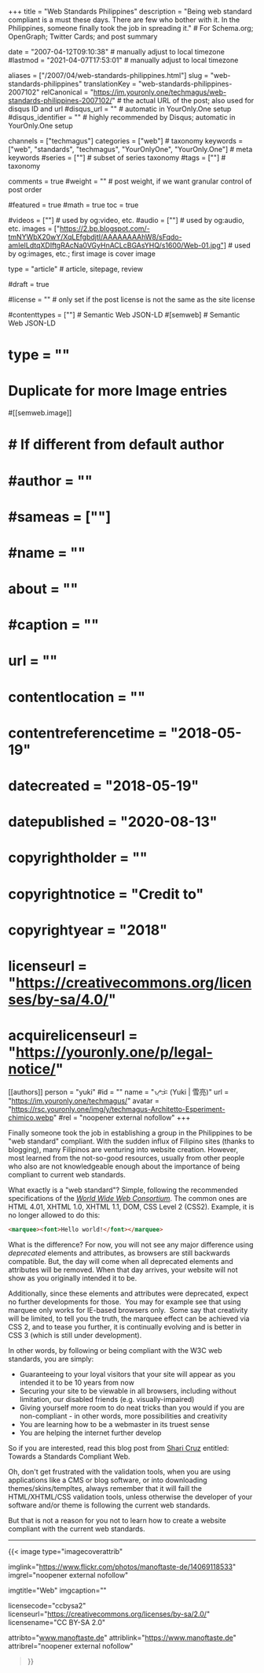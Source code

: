 +++
title = "Web Standards Philippines"
description = "Being web standard compliant is a must these days. There are few who bother with it. In the Philippines, someone finally took the job in spreading it."                                                    # For Schema.org; OpenGraph; Twitter Cards; and post summary

date = "2007-04-12T09:10:38"                                        # manually adjust to local timezone
#lastmod = "2021-04-07T17:53:01"                                     # manually adjust to local timezone

aliases = ["/2007/04/web-standards-philippines.html"]
slug = "web-standards-philippines"
translationKey = "web-standards-philippines-2007102"
relCanonical = "https://im.youronly.one/techmagus/web-standards-philippines-2007102/"                                                   # the actual URL of the post; also used for disqus ID and url
#disqus_url = ""                                                    # automatic in YourOnly.One setup
#disqus_identifier = ""                                             # highly recommended by Disqus; automatic in YourOnly.One setup

channels = ["techmagus"]
categories = ["web"]                                                   # taxonomy
keywords = ["web", "standards", "techmagus", "YourOnlyOne", "YourOnly.One"]                                                     # meta keywords
#series = [""]                                                       # subset of series taxonomy
#tags = [""]                                                         # taxonomy

comments = true
#weight = ""                                                        # post weight, if we want granular control of post order

#featured = true
#math = true
toc = true

#videos = [""]                                                       # used by og:video, etc.
#audio = [""]                                                        # used by og:audio, etc.
images = ["https://2.bp.blogspot.com/-tmNYWbX20wY/XqLEfgbdjtI/AAAAAAAAhW8/sFqdo-amIeILdtqXDIftgRAcNa0VGyHnACLcBGAsYHQ/s1600/Web-01.jpg"]                                                       # used by og:images, etc.; first image is cover image

type = "article"                                                           # article, sitepage, review

#draft = true

#license = ""                                                       # only set if the post license is not the same as the site license

#contenttypes = [""]                                                 # Semantic Web JSON-LD
#[semweb]                                                            # Semantic Web JSON-LD
#  type = ""

# Duplicate for more Image entries
#[[semweb.image]]
#  # If different from default author
#  #author = ""
#  #sameas = [""]
#  #name = ""
#  about = ""
#  #caption = ""
#  url = ""
#  contentlocation = ""
#  contentreferencetime = "2018-05-19"
#  datecreated = "2018-05-19"
#  datepublished = "2020-08-13"
#  copyrightholder = ""
#  copyrightnotice = "Credit to"
#  copyrightyear = "2018"
#  licenseurl = "https://creativecommons.org/licenses/by-sa/4.0/"
#  acquirelicenseurl = "https://youronly.one/p/legal-notice/"

[[authors]]
  person = "yuki"
  #id = ""
  name = "ᜌᜓᜃᜒ (Yuki | 雪亮)"
  url = "https://im.youronly.one/techmagus/"
  avatar = "https://rsc.youronly.one/img/y/techmagus-Architetto-Esperiment-chimico.webp"
  #rel = "noopener external nofollow"
+++

Finally someone took the job in establishing a group in the Philippines to be "web standard" compliant. With the sudden influx of Filipino sites (thanks to blogging), many Filipinos are venturing into website creation. However, most learned from the not-so-good resources, usually from other people who also are not knowledgeable enough about the importance of being compliant to current web standards.

<!--more-->

What exactly is a "web standard"? Simple, following the recommended specifications of the <a title="World Wide Web Consortium" href="https://www.w3.org/" target="_blank" rel="noopener"><i>World Wide Web Consortium</i></a>. The common ones are HTML 4.01, XHTML 1.0, XHTML 1.1, DOM, CSS Level 2 (CSS2). Example, it is no longer allowed to do this:
```html
<marquee><font>Hello world!</font></marquee>
```

What is the difference? For now, you will not see any major difference using <i>deprecated</i> elements and attributes, as browsers are still backwards compatible. But, the day will come when all deprecated elements and attributes will be removed. When that day arrives, your website will not show as you originally intended it to be.

Additionally, since these elements and attributes were deprecated, expect no further developments for those.&nbsp; You may for example see that using marquee only works for IE-based browsers only.&nbsp; Some say that creativity will be limited, to tell you the truth, the marquee effect can be achieved via CSS 2, and to tease you further, it is continually evolving and is better in CSS 3 (which is still under development).

In other words, by following or being compliant with the W3C web standards, you are simply:
<ul class="custom_liststyle omark-black list-red">
  <li>Guaranteeing to your loyal visitors that your site will appear as you intended it to be 10 years from now</li>
  <li>Securing your site to be viewable in all browsers, including without limitation, our disabled friends (e.g. visually-impaired)</li>
  <li>Giving yourself more room to do neat tricks than you would if you are non-compliant - in other words, more possibilities and creativity</li>
  <li>You are learning how to be a webmaster in its truest sense</li>
  <li>You are helping the internet further develop</li>
</ul>

So if you are interested, read this blog post from <a title="Misteryosa" href="https://www.misteryosa.com" target="_blank" rel="noopener">Shari Cruz</a> entitled: <span class="removed_link" title="https://www.misteryosa.com/179/towards-a-standards-compliant-web/">Towards a Standards Compliant Web</span>.

Oh, don't get frustrated with the validation tools, when you are using applications like a CMS or blog software, or into downloading themes/skins/templtes, always remember that it will faill the HTML/XHTML/CSS validation tools, unless otherwise the developer of your software and/or theme is following the current web standards.

But that is not a reason for you not to learn how to create a website compliant with the current web standards.

-------

{{< image
  type="imagecoverattrib"

  imglink="https://www.flickr.com/photos/manoftaste-de/14069118533"
  imgrel="noopener external nofollow"

  imgtitle="Web"
  imgcaption=""

  licensecode="ccbysa2"
  licenseurl="https://creativecommons.org/licenses/by-sa/2.0/"
  licensename="CC BY-SA 2.0"

  attribto="www.manoftaste.de"
  attriblink="https://www.manoftaste.de"
  attribrel="noopener external nofollow"
>}}
